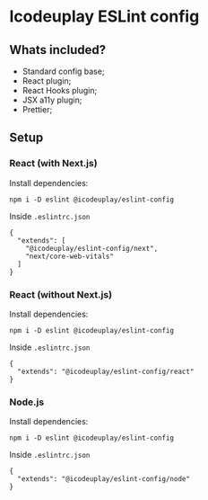 # Icodeuplay ESLint config

## Whats included?

- Standard config base;
- React plugin;
- React Hooks plugin;
- JSX a11y plugin;
- Prettier;

## Setup

### React (with Next.js)

Install dependencies:
```
npm i -D eslint @icodeuplay/eslint-config
```
Inside `.eslintrc.json`
```
{
  "extends": [
    "@icodeuplay/eslint-config/next", 
    "next/core-web-vitals"
  ]
}
```

### React (without Next.js)

Install dependencies:
```
npm i -D eslint @icodeuplay/eslint-config
```
Inside `.eslintrc.json`
```
{
  "extends": "@icodeuplay/eslint-config/react"
}
```

### Node.js

Install dependencies:
```
npm i -D eslint @icodeuplay/eslint-config
```
Inside `.eslintrc.json`
```
{
  "extends": "@icodeuplay/eslint-config/node"
}
```